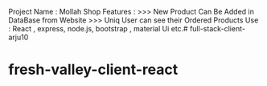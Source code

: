 Project Name  :  Mollah Shop
Features : >>> New Product Can Be Added in DataBase from Website 
           >>> Uniq User can see their Ordered Products
Use : React , express, node.js, bootstrap , material Ui etc.# full-stack-client-arju10
# fresh-valley-client-react
